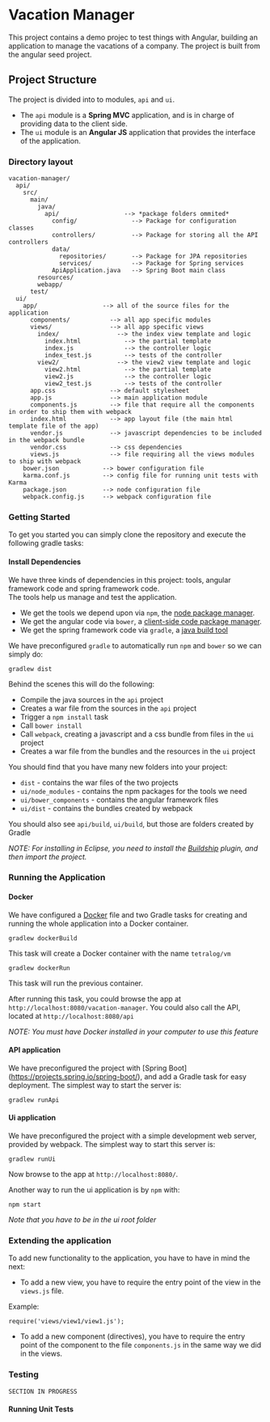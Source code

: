 # Vacation Manager

This project contains a demo projec to test things with Angular, building an application to manage the vacations of a company.
The project is built from the angular seed project.

## Project Structure

The project is divided into to modules, `api` and `ui`.

* The `api` module is a **Spring MVC** application, and is in charge of providing data to the client side.
* The `ui` module is an **Angular JS** application that provides the interface of the application.

### Directory layout

```
vacation-manager/
  api/
    src/
      main/
        java/
          api/                  --> *package folders ommited*
            config/               --> Package for configuration classes
            controllers/          --> Package for storing all the API controllers
            data/                 
              repositories/       --> Package for JPA repositories
              services/           --> Package for Spring services
            ApiApplication.java   --> Spring Boot main class
        resources/
        webapp/
      test/
  ui/
    app/                  --> all of the source files for the application
      components/           --> all app specific modules
      views/                --> all app specific views
        index/                --> the index view template and logic
          index.html            --> the partial template
          index.js              --> the controller logic
          index_test.js         --> tests of the controller
        view2/                --> the view2 view template and logic
          view2.html            --> the partial template
          view2.js              --> the controller logic
          view2_test.js         --> tests of the controller
      app.css               --> default stylesheet
      app.js                --> main application module
      components.js         --> file that require all the components in order to ship them with webpack
      index.html            --> app layout file (the main html template file of the app)
      vendor.js             --> javascript dependencies to be included in the webpack bundle
      vendor.css            --> css dependencies
      views.js              --> file requiring all the views modules to ship with webpack 
    bower.json            --> bower configuration file
    karma.conf.js         --> config file for running unit tests with Karma
    package.json          --> node configuration file
    webpack.config.js     --> webpack configuration file
```


### Getting Started

To get you started you can simply clone the repository and execute the following gradle tasks:

#### Install Dependencies

We have three kinds of dependencies in this project: tools, angular framework code and spring framework code.  
The tools help us manage and test the application.

* We get the tools we depend upon via `npm`, the [node package manager](https://www.npmjs.com/).
* We get the angular code via `bower`, a [client-side code package manager](http://bower.io).
* We get the spring framework code via `gradle`, a [java build tool](https://gradle.org/)

We have preconfigured `gradle` to automatically run `npm` and `bower` so we can simply do:

```
gradlew dist
```

Behind the scenes this will do the following:

* Compile the java sources in the `api` project
* Creates a war file from the sources in the `api` project
* Trigger a `npm install` task
* Call `bower install`
* Call `webpack`, creating a javascript and a css bundle from files in the `ui` project
* Creates a war file from the bundles and the resources in the `ui` project

You should find that you have many new folders into your project:

* `dist` - contains the war files of the two projects
* `ui/node_modules` - contains the npm packages for the tools we need
* `ui/bower_components` - contains the angular framework files
* `ui/dist` - contains the bundles created by webpack

You should also see `api/build`, `ui/build`, but those are folders created by Gradle

*_NOTE: For installing in Eclipse, you need to install the [Buildship](https://projects.eclipse.org/projects/tools.buildship) plugin, and then import the project._*

### Running the Application

#### Docker

We have configured a [Docker](https://www.docker.com/) file and two Gradle tasks for creating and running the whole application into a Docker container.

```
gradlew dockerBuild
```

This task will create a Docker container with the name `tetralog/vm`

```
gradlew dockerRun
```

This task will run the previous container.

After running this task, you could browse the app at `http://localhost:8080/vacation-manager`.
You could also call the API, located at `http://localhost:8080/api`

*_NOTE: You must have Docker installed in your computer to use this feature_*

#### API application

We have preconfigured the project with [Spring Boot] (https://projects.spring.io/spring-boot/), and add a Gradle task for easy deployment.
The simplest way to start the server is:

```
gradlew runApi
```

#### Ui application

We have preconfigured the project with a simple development web server, provided by webpack.  The simplest way to start
this server is:

```
gradlew runUi
```

Now browse to the app at `http://localhost:8080/`.

Another way to run the ui application is by `npm` with:

```
npm start
```

*Note that you have to be in the ui root folder*

### Extending the application

To add new functionality to the application, you have to have in mind the next:

* To add a new view, you have to require the entry point of the view in the `views.js` file.

Example:
```
require('views/view1/view1.js');
```

* To add a new component (directives), you have to require the entry point of the component to the file `components.js` in the same way we did in the views.

### Testing

`SECTION IN PROGRESS`

#### Running Unit Tests